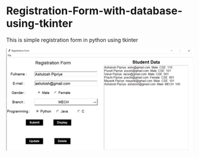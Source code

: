 # Registration-Form-with-database-using-tkinter
This is simple registration form in python using tkinter

![](output.png)
